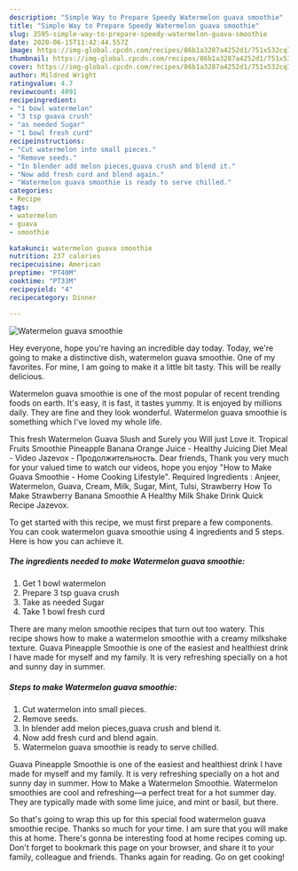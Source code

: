 ```yaml
---
description: "Simple Way to Prepare Speedy Watermelon guava smoothie"
title: "Simple Way to Prepare Speedy Watermelon guava smoothie"
slug: 3595-simple-way-to-prepare-speedy-watermelon-guava-smoothie
date: 2020-06-15T11:42:44.557Z
image: https://img-global.cpcdn.com/recipes/86b1a3287a4252d1/751x532cq70/watermelon-guava-smoothie-recipe-main-photo.jpg
thumbnail: https://img-global.cpcdn.com/recipes/86b1a3287a4252d1/751x532cq70/watermelon-guava-smoothie-recipe-main-photo.jpg
cover: https://img-global.cpcdn.com/recipes/86b1a3287a4252d1/751x532cq70/watermelon-guava-smoothie-recipe-main-photo.jpg
author: Mildred Wright
ratingvalue: 4.7
reviewcount: 4091
recipeingredient:
- "1 bowl watermelon"
- "3 tsp guava crush"
- "as needed Sugar"
- "1 bowl fresh curd"
recipeinstructions:
- "Cut watermelon into small pieces."
- "Remove seeds."
- "In blender add melon pieces,guava crush and blend it."
- "Now add fresh curd and blend again."
- "Watermelon guava smoothie is ready to serve chilled."
categories:
- Recipe
tags:
- watermelon
- guava
- smoothie

katakunci: watermelon guava smoothie 
nutrition: 237 calories
recipecuisine: American
preptime: "PT40M"
cooktime: "PT33M"
recipeyield: "4"
recipecategory: Dinner

---
```



![Watermelon guava smoothie](https://img-global.cpcdn.com/recipes/86b1a3287a4252d1/751x532cq70/watermelon-guava-smoothie-recipe-main-photo.jpg)

Hey everyone, hope you're having an incredible day today. Today, we're going to make a distinctive dish, watermelon guava smoothie. One of my favorites. For mine, I am going to make it a little bit tasty. This will be really delicious.

Watermelon guava smoothie is one of the most popular of recent trending foods on earth. It's easy, it is fast, it tastes yummy. It is enjoyed by millions daily. They are fine and they look wonderful. Watermelon guava smoothie is something which I've loved my whole life.

This fresh Watermelon Guava Slush and Surely you Will just Love it. Tropical Fruits Smoothie Pineapple Banana Orange Juice - Healthy Juicing Diet Meal - Video Jazevox - Продолжительность. Dear friends, Thank you very much for your valued time to watch our videos, hope you enjoy &#34;How to Make Guava Smoothie - Home Cooking Lifestyle&#34;. Required Ingredients : Anjeer, Watermelon, Guava, Cream, Milk, Sugar, Mint, Tulsi, Strawberry How To Make Strawberry Banana Smoothie A Healthy Milk Shake Drink Quick Recipe Jazevox.


To get started with this recipe, we must first prepare a few components. You can cook watermelon guava smoothie using 4 ingredients and 5 steps. Here is how you can achieve it.

<!--inarticleads1-->

##### The ingredients needed to make Watermelon guava smoothie:

1. Get 1 bowl watermelon
1. Prepare 3 tsp guava crush
1. Take as needed Sugar
1. Take 1 bowl fresh curd


There are many melon smoothie recipes that turn out too watery. This recipe shows how to make a watermelon smoothie with a creamy milkshake texture. Guava Pineapple Smoothie is one of the easiest and healthiest drink I have made for myself and my family. It is very refreshing specially on a hot and sunny day in summer. 

<!--inarticleads2-->

##### Steps to make Watermelon guava smoothie:

1. Cut watermelon into small pieces.
1. Remove seeds.
1. In blender add melon pieces,guava crush and blend it.
1. Now add fresh curd and blend again.
1. Watermelon guava smoothie is ready to serve chilled.


Guava Pineapple Smoothie is one of the easiest and healthiest drink I have made for myself and my family. It is very refreshing specially on a hot and sunny day in summer. How to Make a Watermelon Smoothie. Watermelon smoothies are cool and refreshing—a perfect treat for a hot summer day. They are typically made with some lime juice, and mint or basil, but there. 

So that's going to wrap this up for this special food watermelon guava smoothie recipe. Thanks so much for your time. I am sure that you will make this at home. There's gonna be interesting food at home recipes coming up. Don't forget to bookmark this page on your browser, and share it to your family, colleague and friends. Thanks again for reading. Go on get cooking!
